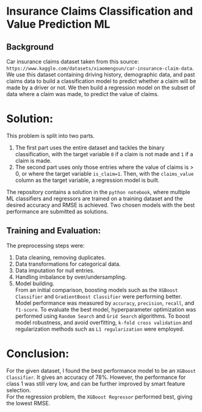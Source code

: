 # Insurance Claims Classification and Value Prediction ML

## Background

Car insurance claims dataset taken from this source: `https://www.kaggle.com/datasets/xiaomengsun/car-insurance-claim-data`. We use this dataset containing driving history, demographic data, and past claims data to build a classification model to predict whether a claim will be made by a driver or not. We then build a regression model on the subset of data where a claim was made, to predict the value of claims. 

# Solution:

This problem is split into two parts. <br> 
1. The first part uses the entire dataset and tackles the binary classification, with the target variable `0` if a claim is not made and `1` if a claim is made. <br>
2. The second part uses only those entries where the value of claims is > 0, or where the target variable `is_claim=1`. Then, with the `claims_value` column as the target variable, a regression model is built. 

The repository contains a solution in the `python notebook`, where multiple ML classifiers and regressors are trained on a training dataset and the desired accuracy and RMSE is achieved. 
Two chosen models with the best performance are submitted as solutions. 

## Training and Evaluation: 
The preprocessing steps were: <br>
1. Data cleaning, removing duplicates. <br>
2. Data transformations for categorical data. <br>
3. Data imputation for null entries. <br>
4. Handling imbalance by over/undersampling. <br>
5. Model building. <br>
From an initial comparison, boosting models such as the  `XGBoost Classifier` and `GradientBoost Classifier` were performing better.  Model performance was measured by `accuracy`, `precision`, `recall`, and `f1-score`. To evaluate the best model, hyperparameter optimization was performed using `Random Search`  and `Grid Search` algorithms.
To boost model robustness, and avoid overfitting, `k-fold cross validation` and regularization methods such as `L1 regularization` were employed. 

# Conclusion:

For the given dataset, I found the best performance model to be an `XGBoost Classifier`. It gives an accuracy of 78%. However, the performance for class 1 was still very low, and can be further improved by smart feature selection. <br> 
For the regression problem, the `XGBoost Regressor` performed best, giving the lowest RMSE. 



